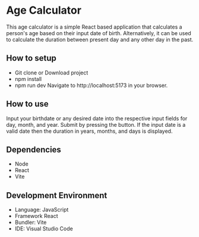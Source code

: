 # Age Calculator
This age calculator is a simple React based application that calculates a person's age based on their input date of birth. Alternatively, it can be used to calculate the duration between present day and any other day in the past.

## How to setup
- Git clone or Download project
- npm install
- npm run dev
Navigate to http://localhost:5173 in your browser.

## How to use
Input your birthdate or any desired date into the respective input fields for day, month, and year.
Submit by pressing the button.
If the input date is a valid date then the duration in years, months, and days is displayed.

## Dependencies
- Node
- React
- Vite

## Development Environment
- Language: JavaScript
- Framework React
- Bundler: Vite
- IDE: Visual Studio Code
